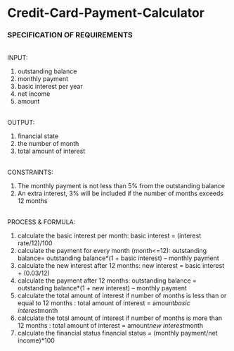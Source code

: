 # Credit-Card-Payment-Calculator

### SPECIFICATION OF REQUIREMENTS
<br>INPUT: 
1. outstanding balance
2. monthly payment
3. basic interest per year
4. net income
5. amount

<br>OUTPUT: 
1.	financial state
2.	the number of month
3.	total amount of interest

<br>CONSTRAINTS:
1.	The monthly payment is not less than 5% from the outstanding balance
2.	An extra interest, 3% will be included if the number of months exceeds 12 months

<br>PROCESS & FORMULA:
1.	calculate the basic interest per month: 
basic interest = (interest rate/12)/100
2.	calculate the payment for every month (month<=12): 
outstanding balance= outstanding balance*(1 + basic interest) – monthly payment 
3.	calculate the new interest after 12 months:
new interest = basic interest + (0.03/12)
4.	calculate the payment after 12 months:
outstanding balance = outstanding balance*(1 + new interest) – monthly payment
5.	calculate the total amount of interest if number of months is less than or equal to 12 months :
total amount of interest = amount*basic interest*month
6.	calculate the total amount of interest if number of months is more than 12 months :
total amount of interest = amount*new interest*month
7.	calculate the financial status 
financial status = (monthly payment/net income)*100
